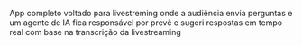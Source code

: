 App completo voltado para livestreming onde a audiência envia perguntas e um agente de IA fica responsável por prevê e sugeri respostas em tempo real com base na transcrição da livestreaming